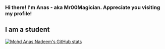 ### Hi there! I'm Anas - aka Mr00Magician. Appreciate you visiting my profile!

## I am a student


[![Mohd Anas Nadeem's GitHub stats](https://github-readme-stats.vercel.app/api?username=Mr00Magician&show_icons=true&hide_border=true)](https://github.com/anuraghazra/github-readme-stats)
